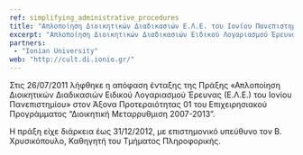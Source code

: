 ```yaml
---
ref: simplifying_administrative_procedures
title: "Απλοποίηση Διοικητικών Διαδικασιών Ε.Λ.Ε. του Ιονίου Πανεπιστημίου"
excerpt: "Απλοποίηση Διοικητικών Διαδικασιών Ειδικού Λογαριασμού Έρευνας (Ε.Λ.Ε.)του Ιονίου Πανεπιστημίου"
partners:
 - "Ionian University"
web: "http://cult.di.ionio.gr/"
---
```


Στις 26/07/2011 λήφθηκε η απόφαση ένταξης της Πράξης  «Απλοποίηση Διοικητικών Διαδικασιών Ειδικού Λογαριασμού Έρευνας (Ε.Λ.Ε.)
του Ιονίου Πανεπιστημίου» στον Άξονα Προτεραιότητας 01 του Επιχειρησιακού Προγράμματος “Διοικητική Μεταρρυθμιση 2007-2013”.

Η πράξη είχε διάρκεια έως 31/12/2012, με επιστημονικό υπεύθυνο τον Β. Χρυσικόπουλο, Καθηγητή του Τμήματος Πληροφορικής.
